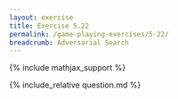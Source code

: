 ```yaml
---
layout: exercise
title: Exercise 5.22
permalink: /game-playing-exercises/5-22/
breadcrumb: Adversarial Search
---
```


{% include mathjax_support %}

<div><i class="arrow-up loader" data-chapter="game-playing-exercises" data-exercise="ex_22" data-rating="0"></i></div>
{% include_relative question.md %}
